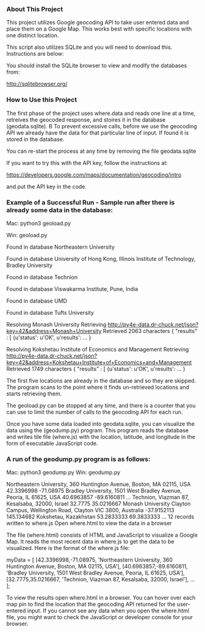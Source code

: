 ### About This Project
This project utilizes Google geocoding API to take user entered data and place them on a Google Map. This works best with specific locations with one distinct location.

This script also utilizes SQLite and you will need to download this. Instructions are below:

You should install the SQLite browser to view and modify
the databases from:

http://sqlitebrowser.org/

### How to Use this Project

The first phase of the project uses where.data and reads one line at a time, retreives the geocoded response, and stoires it in the database (geodata.sqlite). B
To prevent excessive calls, before we use the geocoding API we already have the data for that particular line of input. If found it is stored in the database.

You can re-start the process at any time by removing the file
geodata.sqlite

If you want to try this with the API key, follow the
instructions at:

https://developers.google.com/maps/documentation/geocoding/intro

and put the API key in the code.

### Example of a Successful Run - Sample run after there is already some data in the database:

Mac: python3 geoload.py

Win: geoload.py

Found in database  Northeastern University

Found in database  University of Hong Kong, Illinois Institute of Technology, Bradley University

Found in database  Technion

Found in database  Viswakarma Institute, Pune, India

Found in database  UMD

Found in database  Tufts University

Resolving Monash University
Retrieving http://py4e-data.dr-chuck.net/json?key=42&address=Monash+University
Retrieved 2063 characters {    "results" : [
{u'status': u'OK', u'results': ... }

Resolving Kokshetau Institute of Economics and Management
Retrieving http://py4e-data.dr-chuck.net/json?key=42&address=Kokshetau+Institute+of+Economics+and+Management
Retrieved 1749 characters {    "results" : [
{u'status': u'OK', u'results': ... }

The first five locations are already in the database and so they
are skipped.  The program scans to the point where it finds un-retrieved
locations and starts retrieving them.

The geoload.py can be stopped at any time, and there is a counter
that you can use to limit the number of calls to the geocoding
API for each run.

Once you have some data loaded into geodata.sqlite, you can
visualize the data using the (geodump.py) program.  This
program reads the database and writes tile file (where.js)
with the location, latitude, and longitude in the form of
executable JavaScript code.



### A run of the geodump.py program is as follows:

Mac: python3 geodump.py
Win: geodump.py

Northeastern University, 360 Huntington Avenue, Boston, MA 02115, USA 42.3396998 -71.08975
Bradley University, 1501 West Bradley Avenue, Peoria, IL 61625, USA 40.6963857 -89.6160811
...
Technion, Viazman 87, Kesalsaba, 32000, Israel 32.7775 35.0216667
Monash University Clayton Campus, Wellington Road, Clayton VIC 3800, Australia -37.9152113 145.134682
Kokshetau, Kazakhstan 53.2833333 69.3833333
...
12 records written to where.js
Open where.html to view the data in a browser

The file (where.html) consists of HTML and JavaScript to visualize
a Google Map.  It reads the most recent data in where.js to get
the data to be visualized.  Here is the format of the where.js file:

myData = [
[42.3396998,-71.08975, 'Northeastern University, 360 Huntington Avenue, Boston, MA 02115, USA'],
[40.6963857,-89.6160811, 'Bradley University, 1501 West Bradley Avenue, Peoria, IL 61625, USA'],
[32.7775,35.0216667, 'Technion, Viazman 87, Kesalsaba, 32000, Israel'],
   ...
];

To view the results open where.html in a browser.  You
can hover over each map pin to find the location that the
geocoding API returned for the user-entered input. If you
cannot see any data when you open the where.html file, you might
want to check the JavaScript or developer console for your browser.


